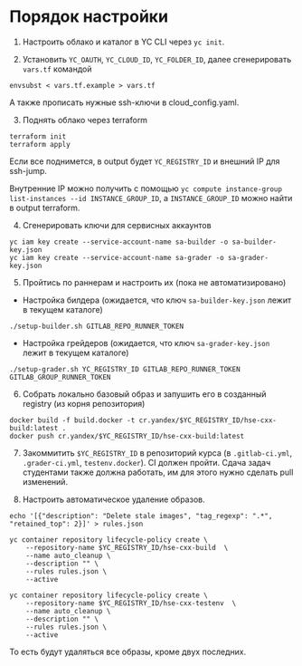 # Порядок настройки

1) Настроить облако и каталог в YC CLI через `yc init`.

2) Установить `YC_OAUTH`, `YC_CLOUD_ID`, `YC_FOLDER_ID`, далее сгенерировать `vars.tf` командой
```
envsubst < vars.tf.example > vars.tf
```

А также прописать нужные ssh-ключи в cloud_config.yaml.

3) Поднять облако через terraform
```
terraform init
terraform apply
```

Если все поднимется, в output будет `YC_REGISTRY_ID` и внешний IP для ssh-jump.

Внутренние IP можно получить с помощью `yc compute instance-group list-instances --id INSTANCE_GROUP_ID`, а `INSTANCE_GROUP_ID` можно найти в output terraform. 

4) Сгенерировать ключи для сервисных аккаунтов
```
yc iam key create --service-account-name sa-builder -o sa-builder-key.json
yc iam key create --service-account-name sa-grader -o sa-grader-key.json
```
5) Пройтись по раннерам и настроить их (пока не автоматизировано)

* Настройка билдера (ожидается, что ключ `sa-builder-key.json` лежит в текущем каталоге)
```
./setup-builder.sh GITLAB_REPO_RUNNER_TOKEN
```
* Настройка грейдеров (ожидается, что ключ `sa-grader-key.json` лежит в текущем каталоге)

```
./setup-grader.sh YC_REGISTRY_ID GITLAB_REPO_RUNNER_TOKEN GITLAB_GROUP_RUNNER_TOKEN
```
  
6) Собрать локально базовый образ и запушить его в созданный registry (из корня репозитория)
```
docker build -f build.docker -t cr.yandex/$YC_REGISTRY_ID/hse-cxx-build:latest .
docker push cr.yandex/$YC_REGISTRY_ID/hse-cxx-build:latest
```
7) Закоммитить `$YC_REGISTRY_ID` в репозиторий курса (в `.gitlab-ci.yml`, `.grader-ci.yml`, `testenv.docker`). CI должен пройти. Сдача задач студентами также должна работать, им для этого нужно сделать pull изменений.

8) Настроить автоматическое удаление образов.
```
echo '[{"description": "Delete stale images", "tag_regexp": ".*", "retained_top": 2}]' > rules.json

yc container repository lifecycle-policy create \
    --repository-name $YC_REGISTRY_ID/hse-cxx-build  \
    --name auto_cleanup \
    --description "" \
    --rules rules.json \
    --active

yc container repository lifecycle-policy create \
    --repository-name $YC_REGISTRY_ID/hse-cxx-testenv  \
    --name auto_cleanup \
    --description "" \
    --rules rules.json \
    --active
```

То есть будут удаляться все образы, кроме двух последних.
